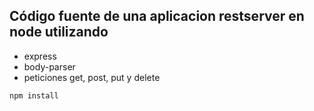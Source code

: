 ## Código fuente de una aplicacion restserver en node utilizando

- express
- body-parser
- peticiones get, post, put y delete

```
npm install
```
